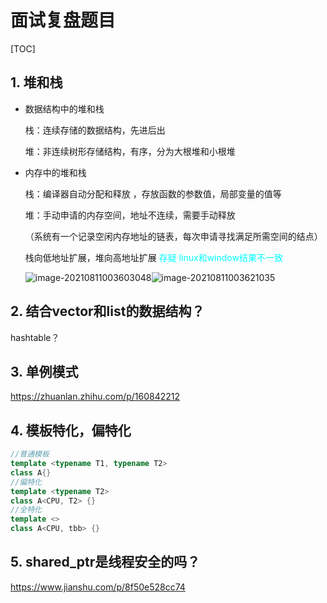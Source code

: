 # 面试复盘题目

[TOC]

## 1. 堆和栈

* 数据结构中的堆和栈

  栈：连续存储的数据结构，先进后出

  堆：非连续树形存储结构，有序，分为大根堆和小根堆

* 内存中的堆和栈

  栈：编译器自动分配和释放 ，存放函数的参数值，局部变量的值等

  堆：手动申请的内存空间，地址不连续，需要手动释放

  （系统有一个记录空闲内存地址的链表，每次申请寻找满足所需空间的结点）

  栈向低地址扩展，堆向高地址扩展  <font color=cyan>存疑 linux和window结果不一致</font>

   ![image-20210811003603048](../../AppData/Roaming/Typora/typora-user-images/image-20210811003603048.png)![image-20210811003621035](../../AppData/Roaming/Typora/typora-user-images/image-20210811003621035.png)

## 2. 结合vector和list的数据结构？

hashtable？

## 3. 单例模式

https://zhuanlan.zhihu.com/p/160842212

## 4. 模板特化，偏特化

```c++
//普通模板
template <typename T1, typename T2>
class A{}
//偏特化
template <typename T2>
class A<CPU, T2> {}
//全特化
template <>
class A<CPU, tbb> {}
```

## 5. shared_ptr是线程安全的吗？

https://www.jianshu.com/p/8f50e528cc74

